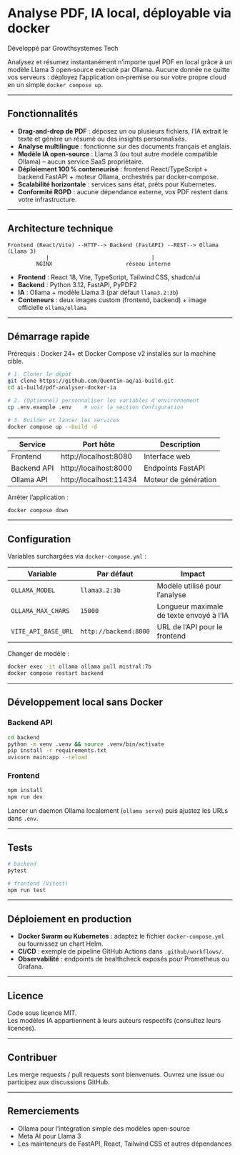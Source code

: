 # Analyse PDF, IA local, déployable via docker

Développé par Growthsystemes Tech

Analysez et résumez instantanément n’importe quel PDF en local grâce à un modèle Llama 3 open‑source exécuté par Ollama. Aucune donnée ne quitte vos serveurs : déployez l’application on‑premise ou sur votre propre cloud en un simple `docker compose up`.

---

## Fonctionnalités

* **Drag‑and‑drop de PDF** : déposez un ou plusieurs fichiers, l’IA extrait le texte et génère un résumé ou des insights personnalisés.  
* **Analyse multilingue** : fonctionne sur des documents français et anglais.  
* **Modèle IA open‑source** : Llama 3 (ou tout autre modèle compatible Ollama) – aucun service SaaS propriétaire.  
* **Déploiement 100 % conteneurisé** : frontend React/TypeScript + backend FastAPI + moteur Ollama, orchestrés par docker‑compose.  
* **Scalabilité horizontale** : services sans état, prêts pour Kubernetes.  
* **Conformité RGPD** : aucune dépendance externe, vos PDF restent dans votre infrastructure.

---

## Architecture technique

```
Frontend (React/Vite) --HTTP--> Backend (FastAPI) --REST--> Ollama (Llama 3)
            |                                |
         NGINX                       réseau interne
```

* **Frontend** : React 18, Vite, TypeScript, Tailwind CSS, shadcn/ui  
* **Backend** : Python 3.12, FastAPI, PyPDF2  
* **IA** : Ollama + modèle Llama 3 (par défaut `llama3.2:3b`)  
* **Conteneurs** : deux images custom (frontend, backend) + image officielle `ollama/ollama`

---

## Démarrage rapide

Prérequis : Docker 24+ et Docker Compose v2 installés sur la machine cible.

```bash
# 1. Cloner le dépôt
git clone https://github.com/Quentin-aq/ai-build.git
cd ai-build/pdf-analyser-docker-ia

# 2. (Optionnel) personnaliser les variables d'environnement
cp .env.example .env    # voir la section Configuration

# 3. Builder et lancer les services
docker compose up --build -d
```

| Service      | Port hôte               | Description        |
|--------------|-------------------------|--------------------|
| Frontend     | http://localhost:8080   | Interface web      |
| Backend API  | http://localhost:8000   | Endpoints FastAPI  |
| Ollama API   | http://localhost:11434  | Moteur de génération |

Arrêter l’application :

```bash
docker compose down
```

---

## Configuration

Variables surchargées via `docker-compose.yml` :

| Variable            | Par défaut     | Impact                                           |
|---------------------|----------------|--------------------------------------------------|
| `OLLAMA_MODEL`      | `llama3.2:3b`  | Modèle utilisé pour l’analyse                    |
| `OLLAMA_MAX_CHARS`  | `15000`        | Longueur maximale de texte envoyé à l’IA         |
| `VITE_API_BASE_URL` | `http://backend:8000` | URL de l’API pour le frontend           |

Changer de modèle :

```bash
docker exec -it ollama ollama pull mistral:7b
docker compose restart backend
```

---

## Développement local sans Docker

### Backend API

```bash
cd backend
python -m venv .venv && source .venv/bin/activate
pip install -r requirements.txt
uvicorn main:app --reload
```

### Frontend

```bash
npm install
npm run dev
```

Lancer un daemon Ollama localement (`ollama serve`) puis ajustez les URLs dans `.env`.

---

## Tests

```bash
# backend
pytest

# frontend (Vitest)
npm run test
```

---

## Déploiement en production

* **Docker Swarm ou Kubernetes** : adaptez le fichier `docker-compose.yml` ou fournissez un chart Helm.  
* **CI/CD** : exemple de pipeline GitHub Actions dans `.github/workflows/`.  
* **Observabilité** : endpoints de healthcheck exposés pour Prometheus ou Grafana.

---

## Licence

Code sous licence MIT.  
Les modèles IA appartiennent à leurs auteurs respectifs (consultez leurs licences).

---

## Contribuer

Les merge requests / pull requests sont bienvenues. Ouvrez une issue ou participez aux discussions GitHub.

---

## Remerciements

* Ollama pour l’intégration simple des modèles open‑source  
* Meta AI pour Llama 3  
* Les mainteneurs de FastAPI, React, Tailwind CSS et autres dépendances
